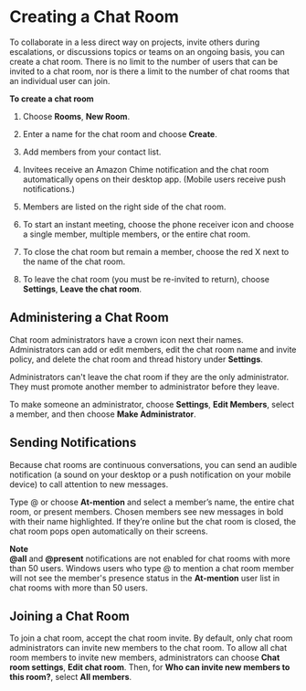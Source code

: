 # Creating a Chat Room<a name="chime-chat-room"></a>

To collaborate in a less direct way on projects, invite others during escalations, or discussions topics or teams on an ongoing basis, you can create a chat room\. There is no limit to the number of users that can be invited to a chat room, nor is there a limit to the number of chat rooms that an individual user can join\.

**To create a chat room**

1. Choose **Rooms**, **New Room**\.

1. Enter a name for the chat room and choose **Create**\.

1. Add members from your contact list\.

1. Invitees receive an Amazon Chime notification and the chat room automatically opens on their desktop app\. \(Mobile users receive push notifications\.\)

1. Members are listed on the right side of the chat room\.

1. To start an instant meeting, choose the phone receiver icon and choose a single member, multiple members, or the entire chat room\.

1. To close the chat room but remain a member, choose the red X next to the name of the chat room\.

1. To leave the chat room \(you must be re\-invited to return\), choose **Settings**, **Leave the chat room**\.

## Administering a Chat Room<a name="chat-admins"></a>

Chat room administrators have a crown icon next their names\. Administrators can add or edit members, edit the chat room name and invite policy, and delete the chat room and thread history under **Settings**\.

 Administrators can't leave the chat room if they are the only administrator\. They must promote another member to administrator before they leave\.

To make someone an administrator, choose **Settings**, **Edit Members**, select a member, and then choose **Make Administrator**\.

## Sending Notifications<a name="at-mention"></a>

Because chat rooms are continuous conversations, you can send an audible notification \(a sound on your desktop or a push notification on your mobile device\) to call attention to new messages\.

Type @ or choose **At\-mention** and select a member’s name, the entire chat room, or present members\. Chosen members see new messages in bold with their name highlighted\. If they’re online but the chat room is closed, the chat room pops open automatically on their screens\.

**Note**  
**@all** and **@present** notifications are not enabled for chat rooms with more than 50 users\. Windows users who type @ to mention a chat room member will not see the member's presence status in the **At\-mention** user list in chat rooms with more than 50 users\.

## Joining a Chat Room<a name="join-chat"></a>

 To join a chat room, accept the chat room invite\. By default, only chat room administrators can invite new members to the chat room\. To allow all chat room members to invite new members, administrators can choose **Chat room settings**, **Edit chat room**\. Then, for **Who can invite new members to this room?**, select **All members**\.
